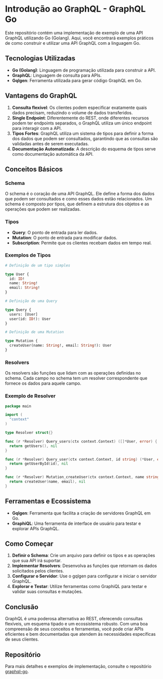 # Introdução ao GraphQL - GraphQL Go

Este repositório contém uma implementação de exemplo de uma API GraphQL utilizando Go (Golang). Aqui, você encontrará exemplos práticos de como construir e utilizar uma API GraphQL com a linguagem Go.

## Tecnologias Utilizadas

- **Go (Golang)**: Linguagem de programação utilizada para construir a API.
- **GraphQL**: Linguagem de consulta para APIs.
- **Gqlgen**: Ferramenta utilizada para gerar código GraphQL em Go.

## Vantagens do GraphQL

1. **Consulta flexível**: Os clientes podem especificar exatamente quais dados precisam, reduzindo o volume de dados transferidos.
2. **Single Endpoint**: Diferentemente do REST, onde diferentes recursos podem ter endpoints separados, o GraphQL utiliza um único endpoint para interagir com a API.
3. **Tipos Fortes**: GraphQL utiliza um sistema de tipos para definir a forma dos dados que podem ser consultados, garantindo que as consultas são validadas antes de serem executadas.
4. **Documentação Automatizada**: A descrição do esquema de tipos serve como documentação automática da API.

## Conceitos Básicos

### Schema

O schema é o coração de uma API GraphQL. Ele define a forma dos dados que podem ser consultados e como esses dados estão relacionados. Um schema é composto por tipos, que definem a estrutura dos objetos e as operações que podem ser realizadas.

### Tipos

- **Query**: O ponto de entrada para ler dados.
- **Mutation**: O ponto de entrada para modificar dados.
- **Subscription**: Permite que os clientes recebam dados em tempo real.

### Exemplos de Tipos

```graphql
# Definição de um tipo simples

type User {
  id: ID!
  name: String!
  email: String!
}

# Definição de uma Query

type Query {
  users: [User]
  user(id: ID!): User
}

# Definição de uma Mutation

type Mutation {
  createUser(name: String!, email: String!): User
}
```

### Resolvers

Os resolvers são funções que lidam com as operações definidas no schema. Cada campo no schema tem um resolver correspondente que fornece os dados para aquele campo.

### Exemplo de Resolver

```go
package main

import (
  "context"
)

type Resolver struct{}

func (r *Resolver) Query_users(ctx context.Context) ([]*User, error) {
  return getUsers(), nil
}

func (r *Resolver) Query_user(ctx context.Context, id string) (*User, error) {
  return getUserById(id), nil
}

func (r *Resolver) Mutation_createUser(ctx context.Context, name string, email string) (*User, error) {
  return createUser(name, email), nil
}
```

## Ferramentas e Ecossistema

- **Gqlgen**: Ferramenta que facilita a criação de servidores GraphQL em Go.
- **GraphiQL**: Uma ferramenta de interface de usuário para testar e explorar APIs GraphQL.

## Como Começar

1. **Definir o Schema**: Crie um arquivo para definir os tipos e as operações que sua API irá suportar.
2. **Implementar Resolvers**: Desenvolva as funções que retornam os dados solicitados pelos clientes.
3. **Configurar o Servidor**: Use o gqlgen para configurar e iniciar o servidor GraphQL.
4. **Explorar e Testar**: Utilize ferramentas como GraphiQL para testar e validar suas consultas e mutações.

## Conclusão

GraphQL é uma poderosa alternativa ao REST, oferecendo consultas flexíveis, um esquema tipado e um ecossistema robusto. Com uma boa compreensão de seus conceitos e ferramentas, você pode criar APIs eficientes e bem documentadas que atendem às necessidades específicas de seus clientes.

## Repositório

Para mais detalhes e exemplos de implementação, consulte o repositório [graphql-go](https://github.com/arthurlopesr/graphql-go).

